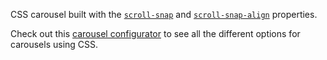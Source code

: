 CSS carousel built with the [`scroll-snap`](https://developer.mozilla.org/en-US/docs/Web/CSS/CSS_scroll_snap) and [`scroll-snap-align`](https://developer.mozilla.org/en-US/docs/Web/CSS/scroll-snap-align) properties.

Check out this [carousel configurator](https://chrome.dev/carousel-configurator/) to see all the different options for carousels using CSS.
